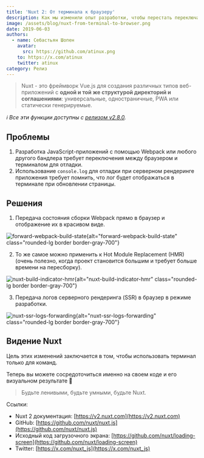 ```yaml
---
title: 'Nuxt 2: От терминала к браузеру'
description: Как мы изменили опыт разработки, чтобы перестать переключаться между терминалом и браузером.
image: /assets/blog/nuxt-from-terminal-to-browser.png
date: 2019-06-03
authors:
  - name: Себастьян Шопен
    avatar:
      src: https://github.com/atinux.png
    to: https://x.com/atinux
    twitter: atinux
category: Релиз
---
```


> Nuxt - это фреймворк Vue.js для создания различных типов веб-приложений с **одной и той же структурой директорий и соглашениями**: универсальные, одностраничные, PWA или статически генерируемые.

_ℹ️ Все эти функции доступны с [релизом v2.8.0](https://github.com/nuxt/nuxt.js/releases/tag/v2.8.0)._

## Проблемы

1. Разработка JavaScript-приложений с помощью Webpack или любого другого бандлера требует переключения между браузером и терминалом для отладки.
2. Использование `console.log` для отладки при серверном рендеринге приложения требует помнить, что лог будет отображаться в терминале при обновлении страницы.

## Решения

1. Передача состояния сборки Webpack прямо в браузер и отображение их в красивом виде.

![forward-webpack-build-state](/assets/blog/forward-webpack-build-state.gif){alt="forward-webpack-build-state" class="rounded-lg border border-gray-700"}

2. То же самое можно применить к Hot Module Replacement (HMR) (очень полезно, когда проект становится большим и требует больше времени на пересборку).

![nuxt-build-indicator-hmr](/assets/blog/nuxt-build-indicator-hmr.gif){alt="nuxt-build-indicator-hmr" class="rounded-lg border border-gray-700"}

3. Передача логов серверного рендеринга (SSR) в браузер в режиме разработки.

![nuxt-ssr-logs-forwarding](/assets/blog/nuxt-ssr-logs-forwarding.gif){alt="nuxt-ssr-logs-forwarding" class="rounded-lg border border-gray-700"}

## Видение Nuxt

Цель этих изменений заключается в том, чтобы использовать терминал только для команд.

Теперь вы можете сосредоточиться именно на своем коде и его визуальном результате 🙂

> Будьте ленивыми, будьте умными, будьте Nuxt.

Ссылки:

- Nuxt 2 документация: [https://v2.nuxt.com](https://v2.nuxt.com)
- GitHub: [https://github.com/nuxt/nuxt.js](https://github.com/nuxt/nuxt.js)
- Исходный код загрузочного экрана: [https://github.com/nuxt/loading-screen](https://github.com/nuxt/loading-screen)
- Twitter: [https://x.com/nuxt_js](https://x.com/nuxt_js)
